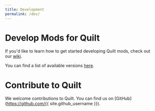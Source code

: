 ```yaml
---
title: Development
permalink: /dev/
---
```


# Develop Mods for Quilt

If you'd like to learn how to get started developing Quilt mods, check out our
[wiki](https://modder.wiki.quiltmc.org).

You can find a list of available versions [here](/dev/versions).


# Contribute to Quilt

We welcome contributions to Quilt. You can find us on
[GitHub](https://github.com/{{ site.github_username }}).

